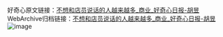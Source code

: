 好奇心原文链接：[不想和店员说话的人越来越多_商业_好奇心日报-胡昱 ](https://www.qdaily.com/articles/9768.html)
WebArchive归档链接：[不想和店员说话的人越来越多_商业_好奇心日报-胡昱 ](http://web.archive.org/web/20190623154919/https://www.qdaily.com/articles/9768.html)
![image](http://ww3.sinaimg.cn/large/007d5XDply1g3vgjv12zdj30u02o24qp)